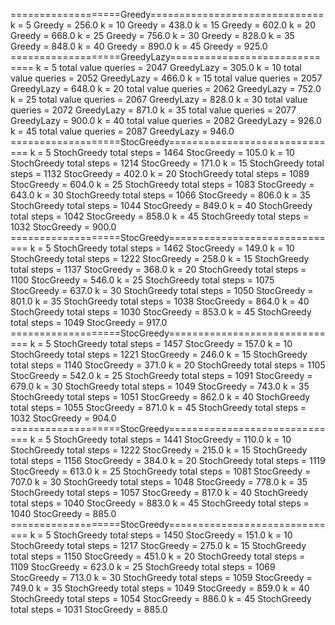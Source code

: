 ===================Greedy==============================
k = 5
Greedy = 256.0
k = 10
Greedy = 438.0
k = 15
Greedy = 602.0
k = 20
Greedy = 668.0
k = 25
Greedy = 756.0
k = 30
Greedy = 828.0
k = 35
Greedy = 848.0
k = 40
Greedy = 890.0
k = 45
Greedy = 925.0
===================GreedyLazy==============================
k = 5
total value queries = 2047
GreedyLazy = 305.0
k = 10
total value queries = 2052
GreedyLazy = 466.0
k = 15
total value queries = 2057
GreedyLazy = 648.0
k = 20
total value queries = 2062
GreedyLazy = 752.0
k = 25
total value queries = 2067
GreedyLazy = 828.0
k = 30
total value queries = 2072
GreedyLazy = 871.0
k = 35
total value queries = 2077
GreedyLazy = 900.0
k = 40
total value queries = 2082
GreedyLazy = 926.0
k = 45
total value queries = 2087
GreedyLazy = 946.0
===================StocGreedy==============================
k = 5
StochGreedy total steps = 1464
StocGreedy = 105.0
k = 10
StochGreedy total steps = 1214
StocGreedy = 171.0
k = 15
StochGreedy total steps = 1132
StocGreedy = 402.0
k = 20
StochGreedy total steps = 1089
StocGreedy = 604.0
k = 25
StochGreedy total steps = 1083
StocGreedy = 643.0
k = 30
StochGreedy total steps = 1066
StocGreedy = 806.0
k = 35
StochGreedy total steps = 1044
StocGreedy = 849.0
k = 40
StochGreedy total steps = 1042
StocGreedy = 858.0
k = 45
StochGreedy total steps = 1032
StocGreedy = 900.0
===================StocGreedy==============================
k = 5
StochGreedy total steps = 1462
StocGreedy = 149.0
k = 10
StochGreedy total steps = 1222
StocGreedy = 258.0
k = 15
StochGreedy total steps = 1137
StocGreedy = 368.0
k = 20
StochGreedy total steps = 1100
StocGreedy = 546.0
k = 25
StochGreedy total steps = 1075
StocGreedy = 637.0
k = 30
StochGreedy total steps = 1050
StocGreedy = 801.0
k = 35
StochGreedy total steps = 1038
StocGreedy = 864.0
k = 40
StochGreedy total steps = 1030
StocGreedy = 853.0
k = 45
StochGreedy total steps = 1049
StocGreedy = 917.0
===================StocGreedy==============================
k = 5
StochGreedy total steps = 1457
StocGreedy = 157.0
k = 10
StochGreedy total steps = 1221
StocGreedy = 246.0
k = 15
StochGreedy total steps = 1140
StocGreedy = 371.0
k = 20
StochGreedy total steps = 1105
StocGreedy = 542.0
k = 25
StochGreedy total steps = 1091
StocGreedy = 679.0
k = 30
StochGreedy total steps = 1049
StocGreedy = 743.0
k = 35
StochGreedy total steps = 1051
StocGreedy = 862.0
k = 40
StochGreedy total steps = 1055
StocGreedy = 871.0
k = 45
StochGreedy total steps = 1032
StocGreedy = 904.0
===================StocGreedy==============================
k = 5
StochGreedy total steps = 1441
StocGreedy = 110.0
k = 10
StochGreedy total steps = 1222
StocGreedy = 215.0
k = 15
StochGreedy total steps = 1156
StocGreedy = 384.0
k = 20
StochGreedy total steps = 1119
StocGreedy = 613.0
k = 25
StochGreedy total steps = 1081
StocGreedy = 707.0
k = 30
StochGreedy total steps = 1048
StocGreedy = 778.0
k = 35
StochGreedy total steps = 1057
StocGreedy = 817.0
k = 40
StochGreedy total steps = 1040
StocGreedy = 883.0
k = 45
StochGreedy total steps = 1040
StocGreedy = 885.0
===================StocGreedy==============================
k = 5
StochGreedy total steps = 1450
StocGreedy = 151.0
k = 10
StochGreedy total steps = 1217
StocGreedy = 275.0
k = 15
StochGreedy total steps = 1150
StocGreedy = 451.0
k = 20
StochGreedy total steps = 1109
StocGreedy = 623.0
k = 25
StochGreedy total steps = 1069
StocGreedy = 713.0
k = 30
StochGreedy total steps = 1059
StocGreedy = 749.0
k = 35
StochGreedy total steps = 1049
StocGreedy = 859.0
k = 40
StochGreedy total steps = 1054
StocGreedy = 886.0
k = 45
StochGreedy total steps = 1031
StocGreedy = 885.0
